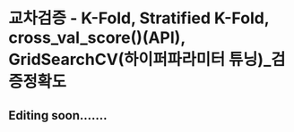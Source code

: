 # 교차검증 - K-Fold, Stratified K-Fold, cross_val_score()(API), GridSearchCV(하이퍼파라미터 튜닝)_검증정확도

## Editing soon.......